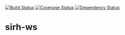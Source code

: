[![Build Status](https://travis-ci.org/DSI-Ville-Noumea/sirh-ws.svg?branch=master)](https://travis-ci.org/DSI-Ville-Noumea/sirh-ws)
[![Coverage Status](https://coveralls.io/repos/github/DSI-Ville-Noumea/sirh-ws/badge.svg?branch=master)](https://coveralls.io/github/DSI-Ville-Noumea/sirh-ws?branch=master)
[![Dependency Status](https://www.versioneye.com/user/projects/583f4c2d4e99ba004881a29d/badge.svg?style=flat-square)](https://www.versioneye.com/user/projects/583f4c2d4e99ba004881a29d)

# sirh-ws
